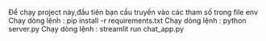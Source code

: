 Để chạy project này,đầu tiên bạn cầu truyền vào các tham số trong file env
Chạy dòng lệnh : pip install -r requirements.txt
Chạy dòng lệnh : python server.py
Chạy dòng lệnh : streamlit run chat_app.py
